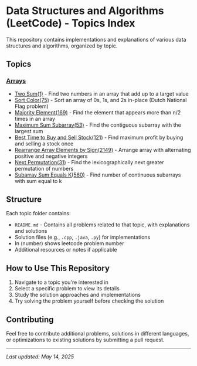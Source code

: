 # Data Structures and Algorithms (LeetCode) - Topics Index

This repository contains implementations and explanations of various data structures and algorithms, organized by topic.

## Topics

### [Arrays](/Arrays/README.md)

- [Two Sum(1)](/Arrays/README.md#two-sum) - Find two numbers in an array that add up to a target value
- [Sort Color(75)](/Arrays/README.md#sort-colors) - Sort an array of 0s, 1s, and 2s in-place (Dutch National Flag problem)
- [Majority Element(169)](/Arrays/README.md#majority-element) - Find the element that appears more than n/2 times in an array
- [Maximum Sum Subarray(53)](/Arrays/README.md#maximum-sum-subarray) - Find the contiguous subarray with the largest sum
- [Best Time to Buy and Sell Stock(121)](/Arrays/README.md#best-time-to-buy-and-sell-stock) - Find maximum profit by buying and selling a stock once
- [Rearrange Array Elements by Sign(2149)](/Arrays/README.md#rearrange-array-elements-by-sign) - Arrange array with alternating positive and negative integers
- [Next Permutation(31)](/Arrays/README.md#next-permutation) - Find the lexicographically next greater permutation of numbers
- [Subarray Sum Equals K(560)](/Arrays/README.md#subarray-sum-equals-k) - Find number of continuous subarrays with sum equal to k

## Structure

Each topic folder contains:

- `README.md` - Contains all problems related to that topic, with explanations and solutions
- Solution files (e.g., `.cpp`, `.java`, `.py`) for implementations
- In (number) shows leetcode problem number
- Additional resources or notes if applicable

## How to Use This Repository

1. Navigate to a topic you're interested in
2. Select a specific problem to view its details
3. Study the solution approaches and implementations
4. Try solving the problem yourself before checking the solution

## Contributing

Feel free to contribute additional problems, solutions in different languages, or optimizations to existing solutions by submitting a pull request.

---

_Last updated: May 14, 2025_
